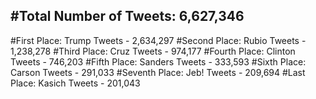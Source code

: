 #Total Number of Tweets: 6,627,346 
---
#First Place: Trump Tweets - 2,634,297
#Second Place: Rubio Tweets - 1,238,278
#Third Place: Cruz Tweets - 974,177
#Fourth Place: Clinton Tweets - 746,203
#Fifth Place: Sanders Tweets - 333,593
#Sixth Place: Carson Tweets - 291,033
#Seventh Place: Jeb! Tweets - 209,694
#Last Place: Kasich Tweets - 201,043
